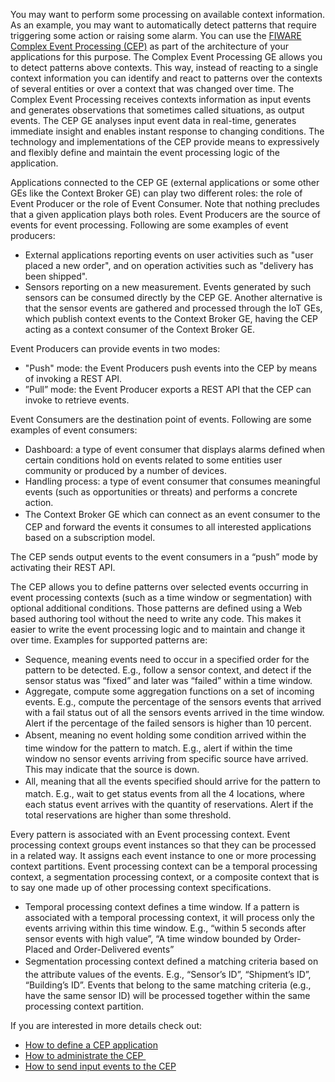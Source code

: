 You may want to perform some processing on available context
information. As an example, you may want to automatically detect
patterns that require triggering some action or raising some alarm. You
can use the [FIWARE Complex Event Processing
(CEP)](http://catalogue.fiware.org/enablers/complex-event-processing-cep-ibm-proactive-technology-online)
as part of the architecture of your applications for this purpose. The
Complex Event Processing GE allows you to detect patterns above
contexts. This way, instead of reacting to a single context information
you can identify and react to patterns over the contexts of several
entities or over a context that was changed over time. The Complex Event
Processing receives contexts information as input events and generates
observations that sometimes called situations, as output events. The CEP
GE analyses input event data in real-time, generates immediate insight
and enables instant response to changing conditions. The technology and
implementations of the CEP provide means to expressively and flexibly
define and maintain the event processing logic of the application.

Applications connected to the CEP GE (external applications or some
other GEs like the Context Broker GE) can play two different roles: the
role of Event Producer or the role of Event Consumer. Note that nothing
precludes that a given application plays both roles. Event Producers are
the source of events for event processing. Following are some examples
of event producers:

-   External applications reporting events on user activities such as
    "user placed a new order", and on operation activities such as
    "delivery has been shipped".
-   Sensors reporting on a new measurement. Events generated by such
    sensors can be consumed directly by the CEP GE. Another alternative
    is that the sensor events are gathered and processed through the IoT
    GEs, which publish context events to the Context Broker GE, having
    the CEP acting as a context consumer of the Context Broker GE.

Event Producers can provide events in two modes:

-   "Push" mode: the Event Producers push events into the CEP by means
    of invoking a REST API.
-   ”Pull” mode: the Event Producer exports a REST API that the CEP can
    invoke to retrieve events.

Event Consumers are the destination point of events. Following are some
examples of event consumers:

-   Dashboard: a type of event consumer that displays alarms defined
    when certain conditions hold on events related to some entities user
    community or produced by a number of devices.
-   Handling process: a type of event consumer that consumes meaningful
    events (such as opportunities or threats) and performs a
    concrete action.
-   <span style="line-height: 1.6em;">The Context Broker GE which can
    connect as an event consumer to the CEP and forward the events it
    consumes to all interested applications based on a
    subscription model.</span>

The CEP sends output events to the event consumers in a “push” mode by
activating their REST API.

The CEP allows you to define patterns over selected events occurring in
event processing contexts (such as a time window or segmentation) with
optional additional conditions. Those patterns are defined using a Web
based authoring tool without the need to write any code. This makes it
easier to write the event processing logic and to maintain and change it
over time. Examples for supported patterns are:

-   Sequence, meaning events need to occur in a specified order for the
    pattern to be detected. E.g., follow a sensor context, and detect if
    the sensor status was “fixed” and later was “failed” within a
    time window.
-   Aggregate, compute some aggregation functions on a set of
    incoming events. E.g., compute the percentage of the sensors events
    that arrived with a fail status out of all the sensors events
    arrived in the time window. Alert if the percentage of the failed
    sensors is higher than 10 percent.
-   <span style="line-height: 1.6em;">Absent, meaning no event holding
    some condition arrived within the time window for the pattern
    to match. E.g., alert if within the time window no sensor events
    arriving from specific source have arrived. This may indicate that
    the source is down.</span>
-   <span style="line-height: 1.6em;">All, meaning that all the events
    specified should arrive for the pattern to match. E.g., wait to get
    status events from all the 4 locations, where each status event
    arrives with the quantity of reservations. Alert if the total
    reservations are higher than some threshold.</span>

Every pattern is associated with an Event processing context. Event
processing context groups event instances so that they can be processed
in a related way. It assigns each event instance to one or more
processing context partitions. Event processing context can be a
temporal processing context, a segmentation processing context, or a
composite context that is to say one made up of other processing context
specifications.

-   Temporal processing context defines a time window. If a pattern is
    associated with a temporal processing context, it will process only
    the events arriving within this time window. E.g., “within 5 seconds
    after sensor events with high value”, “A time window bounded by
    Order-Placed and Order-Delivered events”
-   <span style="line-height: 1.6em;">Segmentation processing context
    defined a matching criteria based on the attribute values of
    the events. E.g., “Sensor’s ID”, “Shipment’s ID”, “Building’s ID”.
    Events that belong to the same matching criteria (e.g., have the
    same sensor ID) will be processed together within the same
    processing context partition.</span>

If you are interested in more details check out:

-   [How to define a CEP
    application](/real-time-processing-of-context-events/how-to-define-a-cep-application/)
-   [How to administrate the
    CEP ](/real-time-processing-of-context-events/how-to-administrate-the-cep/)
-   [How to send input events to the
    CEP](/real-time-processing-of-context-events/how-to-send-input-events-to-the-cep/)

